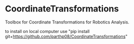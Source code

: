 # CoordinateTransformations
Toolbox for Coordinate Transformations for Robotics Analysis.

to install on local computer use "pip install git+https://github.com/parthp08/CoordinateTransformations"

